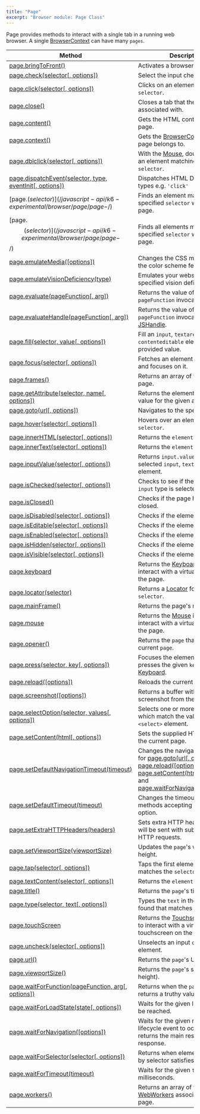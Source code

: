 ```yaml
---
title: "Page"
excerpt: "Browser module: Page Class"
---
```


Page provides methods to interact with a single tab in a running web browser. A single [BrowserContext](https://k6.io/docs/javascript-api/k6-experimental/browser/browsercontext/) can have many `pages`.

| Method                                                                                                        | Description                                                                                                                |
|---------------------------------------------------------------------------------------------------------------|----------------------------------------------------------------------------------------------------------------------------|
| [page.bringToFront()](/javascript-api/k6-experimental/browser/page/bringtofront/)                             | Activates a browser tab.                                                                                                   |
| [page.check(selector[, options])](/javascript-api/k6-experimental/browser/page/check/)                        | Select the input checkbox.                                                                                                 |
| [page.click(selector[, options])](/javascript-api/k6-experimental/browser/page/click/)                        | Clicks on an element matching a `selector`.                                                                                   |
| [page.close()](/javascript-api/k6-experimental/browser/page/close/)                                           | Closes a tab that the `page` is associated with.                                                                               |
| [page.content()](/javascript-api/k6-experimental/browser/page/content/)                                       | Gets the HTML contents of the page.                                                                                        |
| [page.context()](/javascript-api/k6-experimental/browser/page/context/)                                       | Gets the [BrowserContext](/javascript-api/k6-experimental/browser/browsercontext/) that the page belongs to.               |
| [page.dblclick(selector[, options])](/javascript-api/k6-experimental/browser/page/dblclick/)                                     | With the [Mouse](/javascript-api/k6-experimental/browser/mouse/), double click on an element matching the provided `selector`.                                                                 |
| [page.dispatchEvent(selector, type, eventInit[, options])](/javascript-api/k6-experimental/browser/page/dispatchevent/)                           | Dispatches HTML DOM event types e.g. `'click'`                                                                             |
| [page.$(selector)](/javascript-api/k6-experimental/browser/page/page-$/)       | Finds an element matching the specified `selector` within the page. |
| [page.$$(selector)](/javascript-api/k6-experimental/browser/page/page-$$/)       | Finds all elements matching the specified `selector` within the page. |
| [page.emulateMedia([options])](/javascript-api/k6-experimental/browser/page/emulatemedia/)                             | Changes the CSS media type and the color scheme feature.                                                                   |
| [page.emulateVisionDeficiency(type)](/javascript-api/k6-experimental/browser/page/emulatevisiondeficiency/)       | Emulates your website with the specified vision deficiency `type`.                                                           |
| [page.evaluate(pageFunction[, arg])](/javascript-api/k6-experimental/browser/page/evaluate/)       | Returns the value of the `pageFunction` invocation.                                                          |
| [page.evaluateHandle(pageFunction[, arg])](/javascript-api/k6-experimental/browser/page/evaluate/)       | Returns the value of the `pageFunction` invocation as a [JSHandle](/javascript-api/k6-experimental/browser/jshandle/).                                                        |
| [page.fill(selector, value[, options])](/javascript-api/k6-experimental/browser/page/fill/)       | Fill an `input`, `textarea` or `contenteditable` element with the provided value.                                                      |
| [page.focus(selector[, options])](/javascript-api/k6-experimental/browser/page/focus/)       | Fetches an element with `selector` and focuses on it.                                                  |
| [page.frames()](/javascript-api/k6-experimental/browser/page/frames/)       | Returns an array of frames on the page.                                                  |
| [page.getAttribute(selector, name[, options])](/javascript-api/k6-experimental/browser/page/getattribute/)       | Returns the element attribute value for the given attribute name.                                                 |
| [page.goto(url[, options])](/javascript-api/k6-experimental/browser/page/goto/)       | Navigates to the specified `url`.                                                 |
| [page.hover(selector[, options])](/javascript-api/k6-experimental/browser/page/hover/)       | Hovers over an element matching `selector`.                                                |
| [page.innerHTML(selector[, options])](/javascript-api/k6-experimental/browser/page/innerhtml/)       | Returns the `element.innerHTML`.                                                |
| [page.innerText(selector[, options])](/javascript-api/k6-experimental/browser/page/innertext/)       | Returns the `element.innerText`.                                                |
| [page.inputValue(selector[, options])](/javascript-api/k6-experimental/browser/page/inputvalue/)       | Returns `input.value` for the selected `input`, `textarea` or `select` element.                                               |
| [page.isChecked(selector[, options])](/javascript-api/k6-experimental/browser/page/ischecked/)       | Checks to see if the `checkbox` `input` type is selected or not.                                               |
| [page.isClosed()](/javascript-api/k6-experimental/browser/page/isclosed/) <BWIPT id="878"/>       | Checks if the page has been closed.                                           |
| [page.isDisabled(selector[, options])](/javascript-api/k6-experimental/browser/page/isdisabled/)       | Checks if the element is `disabled`.                                        |
| [page.isEditable(selector[, options])](/javascript-api/k6-experimental/browser/page/iseditable/)       | Checks if the element is `editable`.                                      |
| [page.isEnabled(selector[, options])](/javascript-api/k6-experimental/browser/page/isenabled/)       | Checks if the element is `enabled`.                                      |
| [page.isHidden(selector[, options])](/javascript-api/k6-experimental/browser/page/ishidden/)       | Checks if the element is `hidden`.                                      |
| [page.isVisible(selector[, options])](/javascript-api/k6-experimental/browser/page/isvisible/)       | Checks if the element is `visible`.                                      |
| [page.keyboard](/javascript-api/k6-experimental/browser/page/keyboard/)       | Returns the [Keyboard](/javascript-api/k6-experimental/browser/keyboard/) instance to interact with a virtual keyboard on the page.                                         |
| [page.locator(selector)](/javascript-api/k6-experimental/browser/page/locator/)       | Returns a [Locator](/javascript-api/k6-experimental/browser/locator/) for the given `selector`.                                          |
| [page.mainFrame()](/javascript-api/k6-experimental/browser/page/mainframe/)       | Returns the page's main [Frame](/javascript-api/k6-experimental/browser/frame/).                                         |
| [page.mouse](/javascript-api/k6-experimental/browser/page/mouse/)       | Returns the [Mouse](/javascript-api/k6-experimental/browser/mouse/) instance to interact with a virtual mouse on the page.                                        |
| [page.opener()](/javascript-api/k6-experimental/browser/page/opener/)       | Returns the `page` that opened the current `page`.                                        |
| [page.press(selector, key[, options])](/javascript-api/k6-experimental/browser/page/press/)       | Focuses the element, and then presses the given `key` on the [Keyboard](/javascript-api/k6-experimental/browser/keyboard/). |
| [page.reload([options])](/javascript-api/k6-experimental/browser/page/reload/)       | Reloads the current page.                                        |
| [page.screenshot([options])](/javascript-api/k6-experimental/browser/page/screenshot/)       | Returns a buffer with the captured screenshot from the web browser.                 |
| [page.selectOption(selector, values[, options])](/javascript-api/k6-experimental/browser/page/selectoption/)       | Selects one or more options which match the values from a `<select>` element.                |
| [page.setContent(html[, options])](/javascript-api/k6-experimental/browser/page/setcontent/)       | Sets the supplied HTML string to the current page.               |
| [page.setDefaultNavigationTimeout(timeout)](/javascript-api/k6-experimental/browser/page/setdefaultnavigationtimeout/)       | Changes the navigation timeout for [page.goto(url[, options])](/javascript-api/k6-experimental/browser/page/goto/), [page.reload([options])](/javascript-api/k6-experimental/browser/page/reload/), [page.setContent(html[, options])](/javascript-api/k6-experimental/browser/page/setcontent/), and [page.waitForNavigation([options])](/javascript-api/k6-experimental/browser/page/waitfornavigation/)               |
| [page.setDefaultTimeout(timeout)](/javascript-api/k6-experimental/browser/page/setdefaulttimeout/)       | Changes the timeout for all the methods accepting a `timeout` option.  |
| [page.setExtraHTTPHeaders(headers)](/javascript-api/k6-experimental/browser/page/setextrahttpheaders/)       | Sets extra HTTP headers which will be sent with subsequent HTTP requests. |
| [page.setViewportSize(viewportSize)](/javascript-api/k6-experimental/browser/page/setviewportsize/)       | Updates the `page`'s width and height. |
| [page.tap(selector[, options])](/javascript-api/k6-experimental/browser/page/tap/)       | Taps the first element that matches the `selector`.                                      |
| [page.textContent(selector[, options])](/javascript-api/k6-experimental/browser/page/textcontent/)       | Returns the `element.textContent`.         |
| [page.title()](/javascript-api/k6-experimental/browser/page/title/)       | Returns the `page`'s title.         |
| [page.type(selector, text[, options])](/javascript-api/k6-experimental/browser/page/type/)       | Types the `text` in the first element found that matches the `selector`.              |
| [page.touchScreen](/javascript-api/k6-experimental/browser/page/touchscreen/)       | Returns the [Touchscreen](/javascript-api/k6-experimental/browser/touchscreen/) instance to interact with a virtual touchscreen on the page.                                      |
| [page.uncheck(selector[, options])](/javascript-api/k6-experimental/browser/page/uncheck/)       | Unselects an input `checkbox` element.                                    |
| [page.url()](/javascript-api/k6-experimental/browser/page/url/)       | Returns the `page`'s URL.         |
| [page.viewportSize()](/javascript-api/k6-experimental/browser/page/viewportsize/)       | Returns the `page`'s size (width and height).         |
| [page.waitForFunction(pageFunction, arg[, options])](/javascript-api/k6-experimental/browser/page/waitforfunction/)       | Returns when the `pageFunction` returns a truthy value.         |
| [page.waitForLoadState(state[, options])](/javascript-api/k6-experimental/browser/page/waitforloadstate/) <BWIPT id="880"/>       | Waits for the given load `state` to be reached.         |
| [page.waitForNavigation([options])](/javascript-api/k6-experimental/browser/page/waitfornavigation/)       | Waits for the given navigation lifecycle event to occur and returns the main resource response.         |
| [page.waitForSelector(selector[, options])](/javascript-api/k6-experimental/browser/page/waitforselector/)       | Returns when element specified by selector satisfies `state` option.        |
| [page.waitForTimeout(timeout)](/javascript-api/k6-experimental/browser/page/waitfortimeout/)       | Waits for the given `timeout` in milliseconds. |
| [page.workers()](/javascript-api/k6-experimental/browser/page/workers/)       | Returns an array of the dedicated [WebWorkers](/javascript-api/k6-experimental/browser/worker/) associated with the page. |
